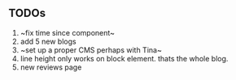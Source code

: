 ## TODOs

1. ~fix time since component~
2. add 5 new blogs
3. ~set up a proper CMS perhaps with Tina~
4. line height only works on block element. thats the whole blog.
5. new reviews page
